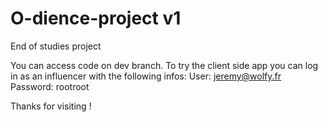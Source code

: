 # O-dience-project v1
End of studies project

You can access code on dev branch.
To try the client side app you can log in as an influencer with the following infos:
User: jeremy@wolfy.fr
Password: rootroot

Thanks for visiting !
